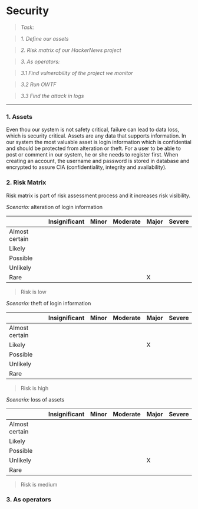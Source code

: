 # Security

> _Task:_

> _1. Define our assets_

> _2. Risk matrix of our HackerNews project_

> _3. As operators:_

>    _3.1 Find vulnerability of the project we monitor_

>    _3.2 Run OWTF_

>    _3.3 Find the attack in logs_

-------------

### 1. Assets

Even thou our system is not safety critical, failure can lead to data
loss, which is security critical. Assets are any data that supports
information. In our system the most valuable asset is login information
which is confidential and should be protected from alteration or theft.
For a user to be able to post or comment in our system, he or she needs
to register first. When creating an account, the username and password
is stored in database and encrypted to assure CIA (confidentiality,
integrity and availability).

### 2. Risk Matrix

Risk matrix is part of risk assessment process and it increases risk
visibility.

_Scenario:_ alteration of login information

|   |Insignificant   |Minor   |Moderate   |Major   |Severe   |
|---|---|---|---|---|---|
|Almost certain   |   |   |   |   |   |
|Likely   |   |   |   |   |   |
|Possible   |   |   |   |   |   |
|Unlikely   |   |   |   |   |   |
|Rare   |   |   |   |X   |   |

> Risk is low

_Scenario:_ theft of login information

|   |Insignificant   |Minor   |Moderate   |Major   |Severe   |
|---|---|---|---|---|---|
|Almost certain   |   |   |   |   |   |
|Likely   |   |   |   |X   |   |
|Possible   |   |   |   |   |   |
|Unlikely   |   |   |   |   |   |
|Rare   |   |   |   |   |   |

> Risk is high

_Scenario:_ loss of assets

|   |Insignificant   |Minor   |Moderate   |Major   |Severe   |
|---|---|---|---|---|---|
|Almost certain   |   |   |   |   |   |
|Likely   |   |   |   |   |   |
|Possible   |   |   |   |   |   |
|Unlikely   |   |   |   |X   |   |
|Rare   |   |   |   |   |   |

> Risk is medium

### 3. As operators
